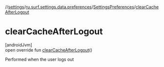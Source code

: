 //[settings](../../../index.md)/[ru.surf.settings.data.preferences](../index.md)/[SettingsPreferences](index.md)/[clearCacheAfterLogout](clear-cache-after-logout.md)

# clearCacheAfterLogout

[androidJvm]\
open override fun [clearCacheAfterLogout](clear-cache-after-logout.md)()

Performed when the user logs out
